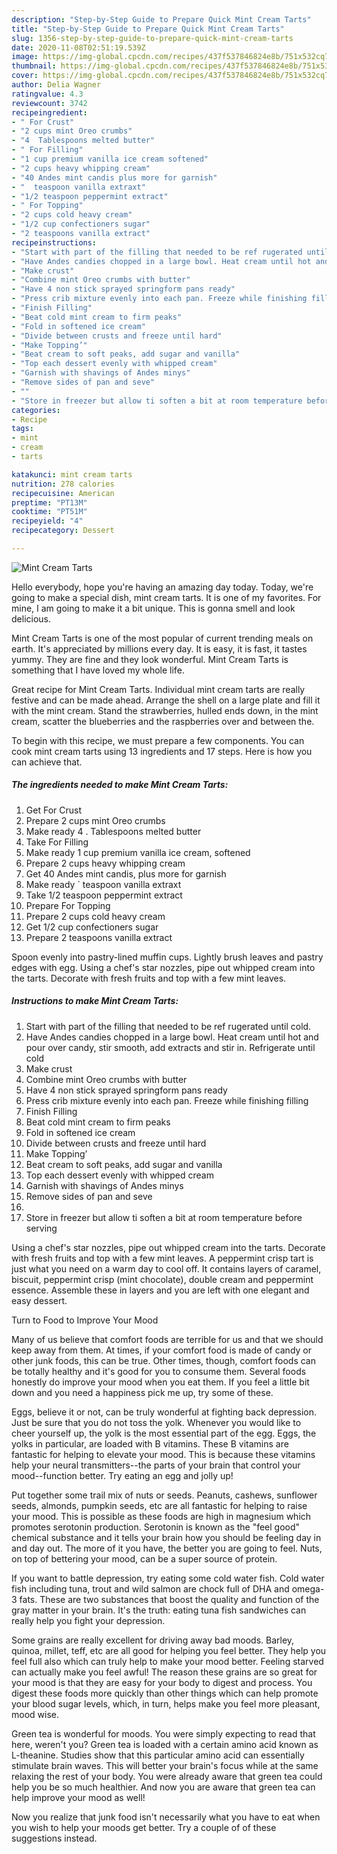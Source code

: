 ```yaml
---
description: "Step-by-Step Guide to Prepare Quick Mint Cream Tarts"
title: "Step-by-Step Guide to Prepare Quick Mint Cream Tarts"
slug: 1356-step-by-step-guide-to-prepare-quick-mint-cream-tarts
date: 2020-11-08T02:51:19.539Z
image: https://img-global.cpcdn.com/recipes/437f537846824e8b/751x532cq70/mint-cream-tarts-recipe-main-photo.jpg
thumbnail: https://img-global.cpcdn.com/recipes/437f537846824e8b/751x532cq70/mint-cream-tarts-recipe-main-photo.jpg
cover: https://img-global.cpcdn.com/recipes/437f537846824e8b/751x532cq70/mint-cream-tarts-recipe-main-photo.jpg
author: Delia Wagner
ratingvalue: 4.3
reviewcount: 3742
recipeingredient:
- " For Crust"
- "2 cups mint Oreo crumbs"
- "4  Tablespoons melted butter"
- " For Filling"
- "1 cup premium vanilla ice cream softened"
- "2 cups heavy whipping cream"
- "40 Andes mint candis plus more for garnish"
- "  teaspoon vanilla extraxt"
- "1/2 teaspoon peppermint extract"
- " For Topping"
- "2 cups cold heavy cream"
- "1/2 cup confectioners sugar"
- "2 teaspoons vanilla extract"
recipeinstructions:
- "Start with part of the filling that needed to be ref rugerated until cold."
- "Have Andes candies chopped in a large bowl. Heat cream until hot and pour over candy, stir smooth, add extracts and stir in. Refrigerate until cold"
- "Make crust"
- "Combine mint Oreo crumbs with butter"
- "Have 4 non stick sprayed springform pans ready"
- "Press crib mixture evenly into each pan. Freeze while finishing filling"
- "Finish Filling"
- "Beat cold mint cream to firm peaks"
- "Fold in softened ice cream"
- "Divide between crusts and freeze until hard"
- "Make Topping’"
- "Beat cream to soft peaks, add sugar and vanilla"
- "Top each dessert evenly with whipped cream"
- "Garnish with shavings of Andes minys"
- "Remove sides of pan and seve"
- ""
- "Store in freezer but allow ti soften a bit at room temperature before serving"
categories:
- Recipe
tags:
- mint
- cream
- tarts

katakunci: mint cream tarts 
nutrition: 278 calories
recipecuisine: American
preptime: "PT13M"
cooktime: "PT51M"
recipeyield: "4"
recipecategory: Dessert

---
```



![Mint Cream Tarts](https://img-global.cpcdn.com/recipes/437f537846824e8b/751x532cq70/mint-cream-tarts-recipe-main-photo.jpg)

Hello everybody, hope you're having an amazing day today. Today, we're going to make a special dish, mint cream tarts. It is one of my favorites. For mine, I am going to make it a bit unique. This is gonna smell and look delicious.

Mint Cream Tarts is one of the most popular of current trending meals on earth. It's appreciated by millions every day. It is easy, it is fast, it tastes yummy. They are fine and they look wonderful. Mint Cream Tarts is something that I have loved my whole life.

Great recipe for Mint Cream Tarts. Individual mint cream tarts are really festive and can be made ahead. Arrange the shell on a large plate and fill it with the mint cream. Stand the strawberries, hulled ends down, in the mint cream, scatter the blueberries and the raspberries over and between the.


To begin with this recipe, we must prepare a few components. You can cook mint cream tarts using 13 ingredients and 17 steps. Here is how you can achieve that.

<!--inarticleads1-->

##### The ingredients needed to make Mint Cream Tarts:

1. Get  For Crust
1. Prepare 2 cups mint Oreo crumbs
1. Make ready 4 . Tablespoons melted butter
1. Take  For Filling
1. Make ready 1 cup premium vanilla ice cream, softened
1. Prepare 2 cups heavy whipping cream
1. Get 40 Andes mint candis, plus more for garnish
1. Make ready  ` teaspoon vanilla extraxt
1. Take 1/2 teaspoon peppermint extract
1. Prepare  For Topping
1. Prepare 2 cups cold heavy cream
1. Get 1/2 cup confectioners sugar
1. Prepare 2 teaspoons vanilla extract


Spoon evenly into pastry-lined muffin cups. Lightly brush leaves and pastry edges with egg. Using a chef&#39;s star nozzles, pipe out whipped cream into the tarts. Decorate with fresh fruits and top with a few mint leaves. 

<!--inarticleads2-->

##### Instructions to make Mint Cream Tarts:

1. Start with part of the filling that needed to be ref rugerated until cold.
1. Have Andes candies chopped in a large bowl. Heat cream until hot and pour over candy, stir smooth, add extracts and stir in. Refrigerate until cold
1. Make crust
1. Combine mint Oreo crumbs with butter
1. Have 4 non stick sprayed springform pans ready
1. Press crib mixture evenly into each pan. Freeze while finishing filling
1. Finish Filling
1. Beat cold mint cream to firm peaks
1. Fold in softened ice cream
1. Divide between crusts and freeze until hard
1. Make Topping’
1. Beat cream to soft peaks, add sugar and vanilla
1. Top each dessert evenly with whipped cream
1. Garnish with shavings of Andes minys
1. Remove sides of pan and seve
1. 
1. Store in freezer but allow ti soften a bit at room temperature before serving


Using a chef&#39;s star nozzles, pipe out whipped cream into the tarts. Decorate with fresh fruits and top with a few mint leaves. A peppermint crisp tart is just what you need on a warm day to cool off. It contains layers of caramel, biscuit, peppermint crisp (mint chocolate), double cream and peppermint essence. Assemble these in layers and you are left with one elegant and easy dessert. 

Turn to Food to Improve Your Mood


Many of us believe that comfort foods are terrible for us and that we should keep away from them. At times, if your comfort food is made of candy or other junk foods, this can be true. Other times, though, comfort foods can be totally healthy and it's good for you to consume them. Several foods honestly do improve your mood when you eat them. If you feel a little bit down and you need a happiness pick me up, try some of these.

Eggs, believe it or not, can be truly wonderful at fighting back depression. Just be sure that you do not toss the yolk. Whenever you would like to cheer yourself up, the yolk is the most essential part of the egg. Eggs, the yolks in particular, are loaded with B vitamins. These B vitamins are fantastic for helping to elevate your mood. This is because these vitamins help your neural transmitters--the parts of your brain that control your mood--function better. Try eating an egg and jolly up!

Put together some trail mix of nuts or seeds. Peanuts, cashews, sunflower seeds, almonds, pumpkin seeds, etc are all fantastic for helping to raise your mood. This is possible as these foods are high in magnesium which promotes serotonin production. Serotonin is known as the "feel good" chemical substance and it tells your brain how you should be feeling day in and day out. The more of it you have, the better you are going to feel. Nuts, on top of bettering your mood, can be a super source of protein.

If you want to battle depression, try eating some cold water fish. Cold water fish including tuna, trout and wild salmon are chock full of DHA and omega-3 fats. These are two substances that boost the quality and function of the gray matter in your brain. It's the truth: eating tuna fish sandwiches can really help you fight your depression. 

Some grains are really excellent for driving away bad moods. Barley, quinoa, millet, teff, etc are all good for helping you feel better. They help you feel full also which can truly help to make your mood better. Feeling starved can actually make you feel awful! The reason these grains are so great for your mood is that they are easy for your body to digest and process. You digest these foods more quickly than other things which can help promote your blood sugar levels, which, in turn, helps make you feel more pleasant, mood wise.

Green tea is wonderful for moods. You were simply expecting to read that here, weren't you? Green tea is loaded with a certain amino acid known as L-theanine. Studies show that this particular amino acid can essentially stimulate brain waves. This will better your brain's focus while at the same relaxing the rest of your body. You were already aware that green tea could help you be so much healthier. And now you are aware that green tea can help improve your mood as well!

Now you realize that junk food isn't necessarily what you have to eat when you wish to help your moods get better. Try  a  couple of  of  these  suggestions  instead.

